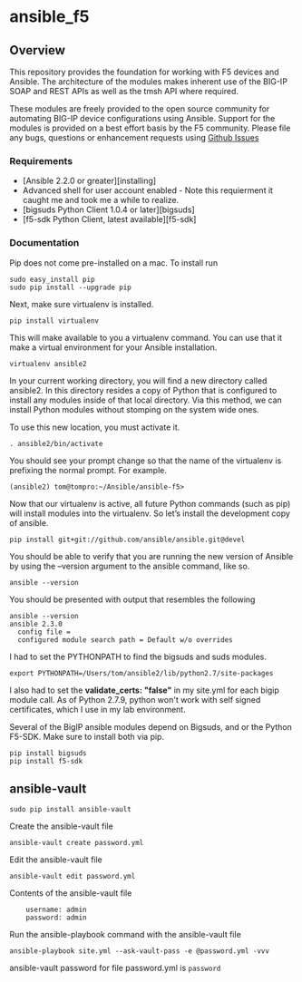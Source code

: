 # ansible_f5

## Overview

This repository provides the foundation for working with F5 devices and Ansible.
The architecture of the modules makes inherent use of the BIG-IP SOAP and REST
APIs as well as the tmsh API where required.

These modules are freely provided to the open source community for automating
BIG-IP device configurations using Ansible. Support for the modules is provided
on a best effort basis by the F5 community. Please file any bugs, questions or
enhancement requests using [Github Issues](https://github.com/F5Networks/f5-ansible/issues)

### Requirements

* [Ansible 2.2.0 or greater][installing]
* Advanced shell for user account enabled - Note this requierment it caught me and took me a while to realize.
* [bigsuds Python Client 1.0.4 or later][bigsuds]
* [f5-sdk Python Client, latest available][f5-sdk]

### Documentation
Pip does not come pre-installed on a mac. To install run 

```
sudo easy_install pip
sudo pip install --upgrade pip
```

Next, make sure virtualenv is installed.

```
pip install virtualenv
```

This will make available to you a virtualenv command. You can use that it make a virtual environment for your Ansible installation.

```
virtualenv ansible2
```

In your current working directory, you will find a new directory called ansible2. In this directory resides a copy of Python that is configured to install any modules inside of that local directory. Via this method, we can install Python modules without stomping on the system wide ones.

To use this new location, you must activate it.

```
. ansible2/bin/activate
```

You should see your prompt change so that the name of the virtualenv is prefixing the normal prompt. For example.

```
(ansible2) tom@tompro:~/Ansible/ansible-f5>
```

Now that our virtualenv is active, all future Python commands (such as pip) will install modules into the virtualenv. So let’s install the development copy of ansible.

```
pip install git+git://github.com/ansible/ansible.git@devel
```

You should be able to verify that you are running the new version of Ansible by using the –version argument to the ansible command, like so.

```
ansible --version
```

You should be presented with output that resembles the following

```
ansible --version
ansible 2.3.0
  config file =
  configured module search path = Default w/o overrides
```

I had to set the PYTHONPATH to find the bigsuds and suds modules.

```
export PYTHONPATH=/Users/tom/ansible2/lib/python2.7/site-packages 
```

I also had to set the **validate_certs: "false"** in my site.yml for each bigip module call. As of Python 2.7.9, python won't work with self signed certificates, which I use in my lab environment. 

Several of the BigIP ansible modules depend on Bigsuds, and or the Python F5-SDK. Make sure to install both via pip.

```
pip install bigsuds
pip install f5-sdk
```

## ansible-vault
```
sudo pip install ansible-vault
```

Create the ansible-vault file
```
ansible-vault create password.yml
```

Edit the ansible-vault file
```
ansible-vault edit password.yml
```
Contents of the ansible-vault file
```
    username: admin
    password: admin
```

Run the ansible-playbook command with the ansible-vault file 
```
ansible-playbook site.yml --ask-vault-pass -e @password.yml -vvv
```
ansible-vault password for file password.yml is ```password```


